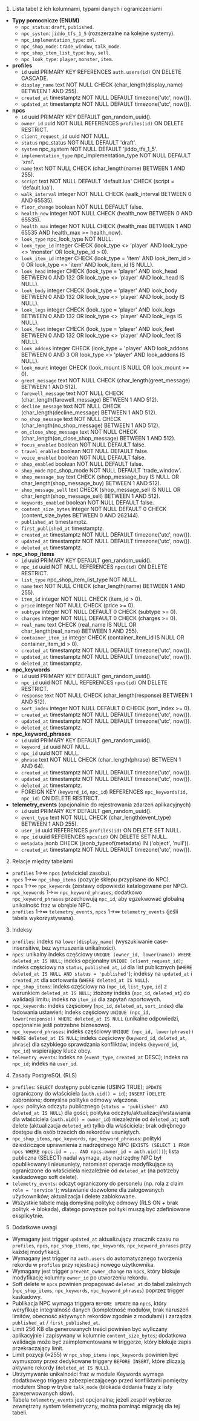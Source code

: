 1. Lista tabel z ich kolumnami, typami danych i ograniczeniami

- **Typy pomocnicze (ENUM)**
  - `npc_status`: `draft`, `published`.
  - `npc_system`: `jiddo_tfs_1_5` (rozszerzalne na kolejne systemy).
  - `npc_implementation_type`: `xml`.
  - `npc_shop_mode`: `trade_window`, `talk_mode`.
  - `npc_shop_item_list_type`: `buy`, `sell`.
  - `npc_look_type`: `player`, `monster`, `item`.
- **profiles**
  - `id` uuid PRIMARY KEY REFERENCES `auth.users(id)` ON DELETE CASCADE.
  - `display_name` text NOT NULL CHECK (char_length(display_name) BETWEEN 1 AND 255).
  - `created_at` timestamptz NOT NULL DEFAULT timezone('utc', now()).
  - `updated_at` timestamptz NOT NULL DEFAULT timezone('utc', now()).
- **npcs**
  - `id` uuid PRIMARY KEY DEFAULT gen_random_uuid().
  - `owner_id` uuid NOT NULL REFERENCES `profiles(id)` ON DELETE RESTRICT.
  - `client_request_id` uuid NOT NULL.
  - `status` npc_status NOT NULL DEFAULT 'draft'.
  - `system` npc_system NOT NULL DEFAULT 'jiddo_tfs_1_5'.
  - `implementation_type` npc_implementation_type NOT NULL DEFAULT 'xml'.
  - `name` text NOT NULL CHECK (char_length(name) BETWEEN 1 AND 255).
  - `script` text NOT NULL DEFAULT 'default.lua' CHECK (script = 'default.lua').
  - `walk_interval` integer NOT NULL CHECK (walk_interval BETWEEN 0 AND 65535).
  - `floor_change` boolean NOT NULL DEFAULT false.
  - `health_now` integer NOT NULL CHECK (health_now BETWEEN 0 AND 65535).
  - `health_max` integer NOT NULL CHECK (health_max BETWEEN 1 AND 65535 AND health_max >= health_now).
  - `look_type` npc_look_type NOT NULL.
  - `look_type_id` integer CHECK (look_type <> 'player' AND look_type <> 'monster' OR look_type_id > 0).
  - `look_item_id` integer CHECK (look_type = 'item' AND look_item_id > 0 OR look_type <> 'item' AND look_item_id IS NULL).
  - `look_head` integer CHECK (look_type = 'player' AND look_head BETWEEN 0 AND 132 OR look_type <> 'player' AND look_head IS NULL).
  - `look_body` integer CHECK (look_type = 'player' AND look_body BETWEEN 0 AND 132 OR look_type <> 'player' AND look_body IS NULL).
  - `look_legs` integer CHECK (look_type = 'player' AND look_legs BETWEEN 0 AND 132 OR look_type <> 'player' AND look_legs IS NULL).
  - `look_feet` integer CHECK (look_type = 'player' AND look_feet BETWEEN 0 AND 132 OR look_type <> 'player' AND look_feet IS NULL).
  - `look_addons` integer CHECK (look_type = 'player' AND look_addons BETWEEN 0 AND 3 OR look_type <> 'player' AND look_addons IS NULL).
  - `look_mount` integer CHECK (look_mount IS NULL OR look_mount >= 0).
  - `greet_message` text NOT NULL CHECK (char_length(greet_message) BETWEEN 1 AND 512).
  - `farewell_message` text NOT NULL CHECK (char_length(farewell_message) BETWEEN 1 AND 512).
  - `decline_message` text NOT NULL CHECK (char_length(decline_message) BETWEEN 1 AND 512).
  - `no_shop_message` text NOT NULL CHECK (char_length(no_shop_message) BETWEEN 1 AND 512).
  - `on_close_shop_message` text NOT NULL CHECK (char_length(on_close_shop_message) BETWEEN 1 AND 512).
  - `focus_enabled` boolean NOT NULL DEFAULT false.
  - `travel_enabled` boolean NOT NULL DEFAULT false.
  - `voice_enabled` boolean NOT NULL DEFAULT false.
  - `shop_enabled` boolean NOT NULL DEFAULT false.
  - `shop_mode` npc_shop_mode NOT NULL DEFAULT 'trade_window'.
  - `shop_message_buy` text CHECK (shop_message_buy IS NULL OR char_length(shop_message_buy) BETWEEN 1 AND 512).
  - `shop_message_sell` text CHECK (shop_message_sell IS NULL OR char_length(shop_message_sell) BETWEEN 1 AND 512).
  - `keywords_enabled` boolean NOT NULL DEFAULT false.
  - `content_size_bytes` integer NOT NULL DEFAULT 0 CHECK (content_size_bytes BETWEEN 0 AND 262144).
  - `published_at` timestamptz.
  - `first_published_at` timestamptz.
  - `created_at` timestamptz NOT NULL DEFAULT timezone('utc', now()).
  - `updated_at` timestamptz NOT NULL DEFAULT timezone('utc', now()).
  - `deleted_at` timestamptz.
- **npc_shop_items**
  - `id` uuid PRIMARY KEY DEFAULT gen_random_uuid().
  - `npc_id` uuid NOT NULL REFERENCES `npcs(id)` ON DELETE RESTRICT.
  - `list_type` npc_shop_item_list_type NOT NULL.
  - `name` text NOT NULL CHECK (char_length(name) BETWEEN 1 AND 255).
  - `item_id` integer NOT NULL CHECK (item_id > 0).
  - `price` integer NOT NULL CHECK (price >= 0).
  - `subtype` integer NOT NULL DEFAULT 0 CHECK (subtype >= 0).
  - `charges` integer NOT NULL DEFAULT 0 CHECK (charges >= 0).
  - `real_name` text CHECK (real_name IS NULL OR char_length(real_name) BETWEEN 1 AND 255).
  - `container_item_id` integer CHECK (container_item_id IS NULL OR container_item_id > 0).
  - `created_at` timestamptz NOT NULL DEFAULT timezone('utc', now()).
  - `updated_at` timestamptz NOT NULL DEFAULT timezone('utc', now()).
  - `deleted_at` timestamptz.
- **npc_keywords**
  - `id` uuid PRIMARY KEY DEFAULT gen_random_uuid().
  - `npc_id` uuid NOT NULL REFERENCES `npcs(id)` ON DELETE RESTRICT.
  - `response` text NOT NULL CHECK (char_length(response) BETWEEN 1 AND 512).
  - `sort_index` integer NOT NULL DEFAULT 0 CHECK (sort_index >= 0).
  - `created_at` timestamptz NOT NULL DEFAULT timezone('utc', now()).
  - `updated_at` timestamptz NOT NULL DEFAULT timezone('utc', now()).
  - `deleted_at` timestamptz.
- **npc_keyword_phrases**
  - `id` uuid PRIMARY KEY DEFAULT gen_random_uuid().
  - `keyword_id` uuid NOT NULL.
  - `npc_id` uuid NOT NULL.
  - `phrase` text NOT NULL CHECK (char_length(phrase) BETWEEN 1 AND 64).
  - `created_at` timestamptz NOT NULL DEFAULT timezone('utc', now()).
  - `updated_at` timestamptz NOT NULL DEFAULT timezone('utc', now()).
  - `deleted_at` timestamptz.
  - FOREIGN KEY (`keyword_id`, `npc_id`) REFERENCES `npc_keywords(id, npc_id)` ON DELETE RESTRICT.
- **telemetry_events** (opcjonalnie do rejestrowania zdarzeń aplikacyjnych)
  - `id` uuid PRIMARY KEY DEFAULT gen_random_uuid().
  - `event_type` text NOT NULL CHECK (char_length(event_type) BETWEEN 1 AND 255).
  - `user_id` uuid REFERENCES `profiles(id)` ON DELETE SET NULL.
  - `npc_id` uuid REFERENCES `npcs(id)` ON DELETE SET NULL.
  - `metadata` jsonb CHECK (jsonb_typeof(metadata) IN ('object', 'null')).
  - `created_at` timestamptz NOT NULL DEFAULT timezone('utc', now()).

2. Relacje między tabelami

- `profiles` 1→∞ `npcs` (właściciel zasobu).
- `npcs` 1→∞ `npc_shop_items` (pozycje sklepu przypisane do NPC).
- `npcs` 1→∞ `npc_keywords` (zestawy odpowiedzi katalogowane per NPC).
- `npc_keywords` 1→∞ `npc_keyword_phrases`; dodatkowo `npc_keyword_phrases` przechowują `npc_id`, aby egzekwować globalną unikalność fraz w obrębie NPC.
- `profiles` 1→∞ `telemetry_events`, `npcs` 1→∞ `telemetry_events` (jeśli tabela wykorzystywana).

3. Indeksy

- `profiles`: indeks na `lower(display_name)` (wyszukiwanie case-insensitive, bez wymuszenia unikalności).
- `npcs`: unikalny indeks częściowy `UNIQUE (owner_id, lower(name)) WHERE deleted_at IS NULL`; indeks opcjonalny `UNIQUE (client_request_id)`; indeks częściowy na `status`, `published_at`, `id` dla list publicznych (`WHERE deleted_at IS NULL AND status = 'published'`); indeksy na `updated_at` i `created_at` dla sortowania (`WHERE deleted_at IS NULL`).
- `npc_shop_items`: indeks częściowy na (`npc_id`, `list_type`, `id`) z warunkiem `deleted_at IS NULL`; złożony indeks (`npc_id`, `deleted_at`) do walidacji limitu; indeks na `item_id` dla zapytań raportowych.
- `npc_keywords`: indeks częściowy (`npc_id`, `deleted_at`, `sort_index`) dla ładowania ustawień; indeks częściowy `UNIQUE (npc_id, lower(response)) WHERE deleted_at IS NULL` (unikalne odpowiedzi, opcjonalnie jeśli potrzebne biznesowo).
- `npc_keyword_phrases`: indeks częściowy `UNIQUE (npc_id, lower(phrase)) WHERE deleted_at IS NULL`; indeks częściowy (`keyword_id`, `deleted_at`, `phrase`) dla szybkiego sprawdzania konfliktów; indeks (`keyword_id`, `npc_id`) wspierający klucz obcy.
- `telemetry_events`: indeks na (`event_type`, `created_at` DESC); indeks na `npc_id`; indeks na `user_id`.

4. Zasady PostgreSQL (RLS)

- `profiles`: `SELECT` dostępny publicznie (USING TRUE); `UPDATE` ograniczony do właściciela (`auth.uid() = id`); `INSERT` i `DELETE` zabronione; domyślna polityka odmowy włączona.
- `npcs`: polityka odczytu publicznego (`status = 'published' AND deleted_at IS NULL`) dla gości; polityka odczytu/aktualizacji/wstawiania dla właściciela (`auth.uid() = owner_id`) niezależnie od `deleted_at`; soft delete (aktualizacja `deleted_at`) tylko dla właściciela; brak odrębnego dostępu dla osób trzecich do rekordów usuniętych.
- `npc_shop_items`, `npc_keywords`, `npc_keyword_phrases`: polityki dziedziczące uprawnienia z nadrzędnego NPC (`EXISTS (SELECT 1 FROM npcs WHERE npcs.id = ... AND npcs.owner_id = auth.uid())`); lista publiczna (SELECT) nadal wymaga, aby nadrzędny NPC był opublikowany i nieusunięty, natomiast operacje modyfikujące są ograniczone do właściciela niezależnie od `deleted_at` (na potrzeby kaskadowego soft delete).
- `telemetry_events`: odczyt ograniczony do personelu (np. rola z claim `role = 'service'`); wstawianie dozwolone dla zalogowanych użytkowników; aktualizacja i delete zablokowane.
- Wszystkie tabele mają domyślną politykę odmowy (RLS ON + brak polityk → blokada), dlatego powyższe polityki muszą być zdefiniowane eksplicytnie.

5. Dodatkowe uwagi

- Wymagany jest trigger `updated_at` aktualizujący znacznik czasu na `profiles`, `npcs`, `npc_shop_items`, `npc_keywords`, `npc_keyword_phrases` przy każdej modyfikacji.
- Wymagany jest trigger na `auth.users` do automatycznego tworzenia rekordu w `profiles` przy rejestracji nowego użytkownika.
- Wymagany jest trigger `prevent_owner_change` na `npcs`, który blokuje modyfikację kolumny `owner_id` po utworzeniu rekordu.
- Soft delete w `npcs` powinien propagować `deleted_at` do tabel zależnych (`npc_shop_items`, `npc_keywords`, `npc_keyword_phrases`) poprzez trigger kaskadowy.
- Publikacja NPC wymaga triggera `BEFORE UPDATE` na `npcs`, który weryfikuje integralność danych (kompletność modułów, brak naruszeń limitów, obecność aktywnych rekordów zgodnie z modułami) i zarządza `published_at` / `first_published_at`.
- Limit 256 KB dla generowanych treści powinien być wyliczany aplikacyjnie i zapisywany w kolumnie `content_size_bytes`; dodatkowa walidacja może być zaimplementowana w triggerze, który blokuje zapis przekraczający limit.
- Limit pozycji (≈255) w `npc_shop_items` i `npc_keywords` powinien być wymuszony przez dedykowane triggery `BEFORE INSERT`, które zliczają aktywne rekordy (`deleted_at IS NULL`).
- Utrzymywanie unikalności fraz w module Keywords wymaga dodatkowego triggera zabezpieczającego przed konfliktami pomiędzy modułem Shop w trybie `talk_mode` (blokada dodania frazy z listy zarezerwowanych słów).
- Tabela `telemetry_events` jest opcjonalna; jeżeli zespół wybierze zewnętrzny system telemetryczny, można pominąć migrację dla tej tabeli.
